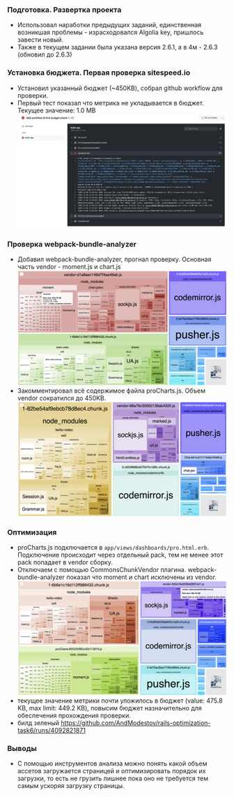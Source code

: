 ### Подготовка. Развертка проекта

- Использовал наработки предыдущих заданий, единственная возникшая проблемы - израсходовался Algolia key, пришлось завести новый.
- Также в текущем задании была указана версия 2.6.1, а в 4м - 2.6.3 (обновил до 2.6.3)

### Установка бюджета. Первая проверка sitespeed.io

- Установил указанный бюджет (~450KB), собрал github workflow для проверки.
- Первый тест показал что метрика не укладывается в бюджет. Текущее значение: 1.0 MB
  ![image](case-study-images/first.png)

### Проверка webpack-bundle-analyzer

- Добавил webpack-bundle-analyzer, прогнал проверку. Основная часть vendor - moment.js и chart.js
  ![image](case-study-images/bundle-analyzer1.png)
- Закомментировал всё содержимое файла proCharts.js. Объем vendor сократился до 450KB.
  ![image](case-study-images/bundle-analyzer2.png)

### Оптимизация

- proCharts.js подключается в `app/views/dashboards/pro.html.erb`.
  Подключение происходит через отдельный pack, тем не менее этот pack попадает в vendor сборку.
- Отключаем с помощью CommonsChunkVendor плагина. webpack-bundle-analyzer показал что moment и chart
  исключены из vendor.
  ![image](case-study-images/bundle-analyzer3.png)
- текущее значение метрики почти уложилось в бюджет (value: 475.8 KB, max limit: 449.2 KB),
  повысим бюджет назначительно для обеспечения прохождения проверки.
- билд зеленый https://github.com/AndModestov/rails-optimization-task6/runs/4092821871

### Выводы

- С помощью инструментов анализа можно понять какой объем ассетов загружается страницей и оптимизировать порядок их загрузки,
  то есть не грузить лишнее пока оно не требуется тем самым ускоряя загрузку страницы.
